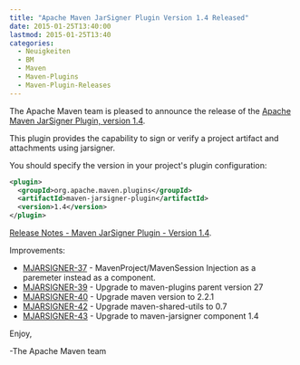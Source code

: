 ```yaml
---
title: "Apache Maven JarSigner Plugin Version 1.4 Released"
date: 2015-01-25T13:40:00
lastmod: 2015-01-25T13:40
categories:
  - Neuigkeiten
  - BM
  - Maven
  - Maven-Plugins
  - Maven-Plugin-Releases
---
```

The Apache Maven team is pleased to announce the release of the 
[Apache Maven JarSigner Plugin, version 1.4](http://maven.apache.org/plugins/maven-jarsigner-plugin/).

This plugin provides the capability to sign or verify a project artifact and
attachments using jarsigner.


You should specify the version in your project's plugin configuration:

```xml
<plugin>
  <groupId>org.apache.maven.plugins</groupId>
  <artifactId>maven-jarsigner-plugin</artifactId>
  <version>1.4</version>
</plugin>
```

<!-- more -->

[Release Notes - Maven JarSigner Plugin - Version 1.4](http://jira.codehaus.org/secure/ReleaseNote.jspa?projectId=11990&version=19865).

Improvements:

 * [MJARSIGNER-37](https://issues.apache.org/jira/browse/MJARSIGNER-37) - MavenProject/MavenSession Injection as a paremeter instead as a component.
 * [MJARSIGNER-39](https://issues.apache.org/jira/browse/MJARSIGNER-39) - Upgrade to maven-plugins parent version 27
 * [MJARSIGNER-40](https://issues.apache.org/jira/browse/MJARSIGNER-40) - Upgrade maven version to 2.2.1
 * [MJARSIGNER-42](https://issues.apache.org/jira/browse/MJARSIGNER-42) - Upgrade maven-shared-utils to 0.7
 * [MJARSIGNER-43](https://issues.apache.org/jira/browse/MJARSIGNER-43) - Upgrade to maven-jarsigner component 1.4


Enjoy,

-The Apache Maven team
